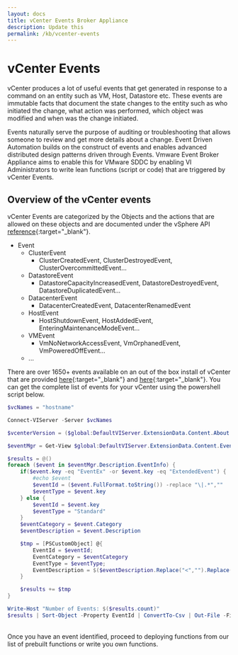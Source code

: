 ```yaml
---
layout: docs
title: vCenter Events Broker Appliance
description: Update this
permalink: /kb/vcenter-events
---
```


# vCenter Events

vCenter produces a lot of useful events that get generated in response to a command on an entity such as VM, Host, Datastore etc. These events are immutable facts that document the state changes to the entity such as who initiated the change, what action was performed, which object was modified and when was the change initiated. 

Events naturally serve the purpose of auditing or troubleshooting that allows someone to review and get more details about a change. Event Driven Automation builds on the construct of events and enables advanced distributed design patterns driven through  Events. Vmware Event Broker Appliance aims to enable this for VMware SDDC by enabling VI Administrators to write lean functions (script or code) that are triggered by vCenter Events. 

## Overview of the vCenter events

vCenter Events are categorized by the Objects and the actions that are allowed on these objects and are documented under the vSphere API [reference](https://code.vmware.com/apis/704/vsphere/vim.event.Event.html){:target="_blank"}. 

* Event
  * ClusterEvent
    * ClusterCreatedEvent, ClusterDestroyedEvent, ClusterOvercommittedEvent...
  * DatastoreEvent
    * DatastoreCapacityIncreasedEvent, DatastoreDestroyedEvent, DatastoreDuplicatedEvent... 
  * DatacenterEvent
    * DatacenterCreatedEvent, DatacenterRenamedEvent
  * HostEvent
    * HostShutdownEvent, HostAddedEvent, EnteringMaintenanceModeEvent...
  * VMEvent
    * VmNoNetworkAccessEvent, VmOrphanedEvent, VmPoweredOffEvent...
  * ...

There are over 1650+ events available on an out of the box install of vCenter that are provided [here](https://github.com/pksrc/vcenter-event-mapping/blob/master/vsphere-6.7-update-3.md){:target="_blank"} and [here](https://www.virten.net/vmware/vcenter-events/){:target="_blank"}. You can get the complete list of events for your vCenter using the powershell script below. 

```powershell
$vcNames = "hostname"

Connect-VIServer -Server $vcNames

$vcenterVersion = ($global:DefaultVIServer.ExtensionData.Content.About.ApiVersion)

$eventMgr = Get-View $global:DefaultVIServer.ExtensionData.Content.EventManager

$results = @()
foreach ($event in $eventMgr.Description.EventInfo) {
    if($event.key -eq "EventEx" -or $event.key -eq "ExtendedEvent") {
        #echo $event
        $eventId = ($event.FullFormat.toString()) -replace "\|.*",""
        $eventType = $event.key
    } else {
        $eventId = $event.key
        $eventType = "Standard"
    }
    $eventCategory = $event.Category
    $eventDescription = $event.Description

    $tmp = [PSCustomObject] @{
        EventId = $eventId;
        EventCategory = $eventCategory
        EventType = $eventType;
        EventDescription = $($eventDescription.Replace("<","").Replace(">",""));
    }

    $results += $tmp
}

Write-Host "Number of Events: $($results.count)"
$results | Sort-Object -Property EventId | ConvertTo-Csv | Out-File -FilePath vcenter-$vcenterVersion-events.csv
```

<br/>
Once you have an event identified, proceed to deploying functions from our list of prebuilt functions or write you own functions. 